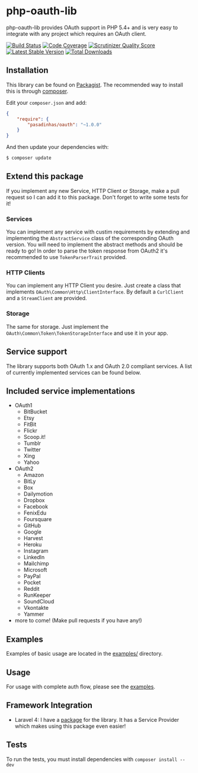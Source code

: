 php-oauth-lib
=============
php-oauth-lib provides OAuth support in PHP 5.4+ and is very easy to integrate with any project which requires an OAuth client.

[![Build Status](https://travis-ci.org/Lusitanian/PHPoAuthLib.png?branch=master)](https://travis-ci.org/Lusitanian/PHPoAuthLib)
[![Code Coverage](https://scrutinizer-ci.com/g/Lusitanian/PHPoAuthLib/badges/coverage.png?s=a0a15bebfda49e79f9ce289b00c6dfebd18fc98e)](https://scrutinizer-ci.com/g/Lusitanian/PHPoAuthLib/)
[![Scrutinizer Quality Score](https://scrutinizer-ci.com/g/Lusitanian/PHPoAuthLib/badges/quality-score.png?s=c5976d2fefceb501f0d886c1a5bf087e69b44533)](https://scrutinizer-ci.com/g/Lusitanian/PHPoAuthLib/)
[![Latest Stable Version](https://poser.pugx.org/pasadinhas/oauth/v/stable.png)](https://packagist.org/packages/pasadinhas/oauth)
[![Total Downloads](https://poser.pugx.org/pasadinhas/oauth/downloads.png)](https://packagist.org/packages/pasadinhas/oauth)

Installation
------------
This library can be found on [Packagist](https://packagist.org/packages/pasadinhas/oauth).
The recommended way to install this is through [composer](http://getcomposer.org).

Edit your `composer.json` and add:

```json
{
    "require": {
        "pasadinhas/oauth": "~1.0.0"
    }
}
```

And then update your dependencies with:

```bash
$ composer update
```

Extend this package
-------------------
If you implement any new Service, HTTP Client or Storage, make a pull request so I can add it to this package. Don't forget to write some tests for it!

### Services
You can implement any service with custim requirements by extending and implementing the `AbstractService` class of the corresponding OAuth version. You will need to implement the abstract methods and should be ready to go! In order to parse the token response from OAuth2 it's recommended to use `TokenParserTrait` provided.
### HTTP Clients
You can implement any HTTP Client you desire. Just create a class that implements `OAuth\Common\Http\ClientInterface`. By default a `CurlClient` and a `StreamClient` are provided.
### Storage
The same for storage. Just implement the `OAuth\Common\Token\TokenStorageInterface` and use it in your app.

Service support
---------------
The library supports both OAuth 1.x and OAuth 2.0 compliant services. A list of currently implemented services can be found below.

Included service implementations
--------------------------------
- OAuth1
    - BitBucket
    - Etsy
    - FitBit
    - Flickr
    - Scoop.it!
    - Tumblr
    - Twitter
    - Xing
    - Yahoo
- OAuth2
    - Amazon
    - BitLy
    - Box
    - Dailymotion
    - Dropbox
    - Facebook
    - FenixEdu
    - Foursquare
    - GitHub
    - Google
    - Harvest
    - Heroku
    - Instagram
    - LinkedIn
    - Mailchimp
    - Microsoft
    - PayPal
    - Pocket
    - Reddit
    - RunKeeper
    - SoundCloud
    - Vkontakte
    - Yammer
- more to come! (Make pull requests if you have any!)

Examples
--------
Examples of basic usage are located in the [examples/](https://github.com/pasadinhas/oauth/tree/master/examples/) directory.

Usage
------
For usage with complete auth flow, please see the [examples](https://github.com/pasadinhas/oauth/tree/master/examples/).

Framework Integration
---------------------
* Laravel 4: I have a [package](https://github.com/pasadinhas/laravel-oauth) for the library. It has a Service Provider which makes using this package even easier!

Tests
------
To run the tests, you must install dependencies with `composer install --dev`
